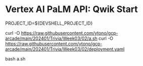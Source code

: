 # Vertex AI PaLM API: Qwik Start

PROJECT_ID=${DEVSHELL_PROJECT_ID}

curl -O https://raw.githubusercontent.com/ytono/gcp-arcade/main/202401/Trivia/Week03/02/a.sh
curl -O https://raw.githubusercontent.com/ytono/gcp-arcade/main/202401/Trivia/Week03/02/deployment.yaml

bash a.sh
